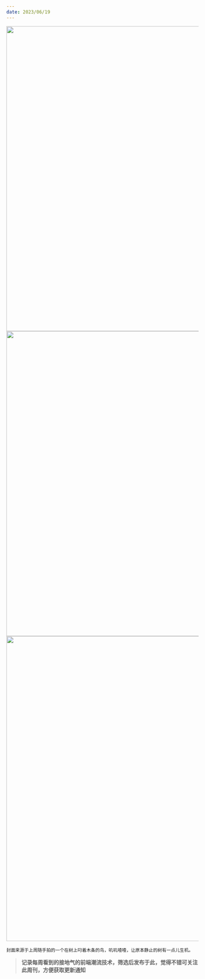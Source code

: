 ```yaml
---
date: 2023/06/19
---
```


<img src="https://gw.alipayobjects.com/zos/k/sq/133.jpg" width="800" />
<img src="https://cdn.jsdelivr.net/gh/lifeiny/imageField/plog/test.jpg" width="800" />
<img src="https://cdn.jsdelivr.net/gh/lifeiny/imageField/plog/kennedytown1_2.JPG" width="800" />

<small>封面来源于上周随手拍的一个在树上叼着木条的鸟，叽叽喳喳，让原本静止的树有一点儿生机。</small>

> **记录每周看到的接地气的前端潮流技术，筛选后发布于此，觉得不错可关注此周刊，方便获取更新通知**



